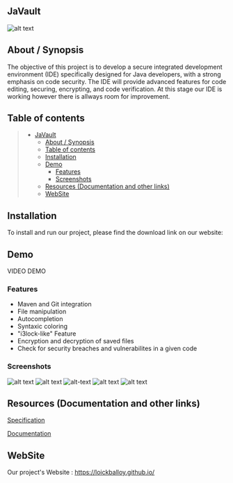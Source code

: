 ## JaVault

![alt text](https://cdn.discordapp.com/attachments/786590930877677578/1125811756913147914/VaultLogo.PNG)

## About / Synopsis

The objective of this project is to develop a secure integrated development environment (IDE) specifically designed for Java developers, with a strong emphasis on code security. The IDE will provide advanced features for code editing, securing, encrypting, and code verification. At this stage our IDE is working however there is allways room for improvement.

## Table of contents

> * [JaVault](#javault)
>   * [About / Synopsis](#about--synopsis)
>   * [Table of contents](#table-of-contents)
>   * [Installation](#installation)
>   * [Demo](#demo)
>     * [Features](#features)
>     * [Screenshots](#screenshots)
>   * [Resources (Documentation and other links)](#resources-documentation-and-other-links)
>   * [WebSite](#website)

## Installation

To install and run our project, please find the download link on our website:

## Demo

VIDEO DEMO

### Features

  -  Maven and Git integration
  -  File manipulation
  -  Autocompletion
  -  Syntaxic coloring
  -  "i3lock-like" Feature
  -  Encryption and decryption of saved files
  -  Check for security breaches and vulnerabilites in a given code

### Screenshots

![alt text](https://cdn.discordapp.com/attachments/786590930877677578/1125809555557842994/VaultIDE-1.png)
![alt text](https://cdn.discordapp.com/attachments/786590930877677578/1125809555188748308/Vault-execute.png)
![alt-text](https://cdn.discordapp.com/attachments/786590930877677578/1125809554928709692/vault-autocomplete.png)
![alt text](https://cdn.discordapp.com/attachments/786590930877677578/1125809556195389530/VaultIDE-Lock.png)
![alt text](https://cdn.discordapp.com/attachments/786590930877677578/1125793192512593991/vault-Secucheck.png)

## Resources (Documentation and other links)

[Specification](https://acrobat.adobe.com/id/urn:aaid:sc:EU:7fe2d6ba-cdb6-402c-898e-f7814aaec242)

[Documentation](https://loickballoy.github.io/JaVault/doc/index.html)

## WebSite

Our project's Website :
https://loickballoy.github.io/
